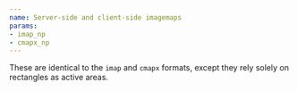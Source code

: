 ```yaml
---
name: Server-side and client-side imagemaps
params:
- imap_np
- cmapx_np
---
```

These are identical to the `imap` and `cmapx` formats, except they
rely solely on rectangles as active areas.

